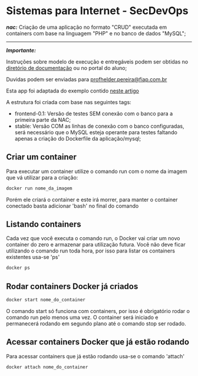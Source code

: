 # Sistemas para Internet - SecDevOps

***nac:*** Criação de uma aplicação no formato "CRUD" executada em containers com base na linguagem "PHP" e no banco de dados "MySQL";

---

***Importante:***

Instruções sobre modelo de execução e entregáveis podem ser obtidas no [diretório de documentação](https://github.com/fiapsecdevops/php-sample-app/tree/master/docs) ou no portal do aluno;

Duvidas podem ser enviadas para <profhelder.pereira@fiap.com.br>

Esta app foi adaptada do exemplo contido [neste artigo](https://www.tutorialrepublic.com/php-tutorial/php-mysql-crud-application.php)

A estrutura foi criada com base nas seguintes tags:

- frontend-0.1: Versão de testes SEM conexão com o banco para a primeira parte da NAC;
- stable:  Versão COM as linhas de conexão com o banco configuradas, será necessário que o MySQL esteja operante para testes faltando apenas a criação do Dockerfile da aplicação/mysql;

## Criar um container
Para executar um container utilize o comando run com o nome da imagem que vá utilizar para a criação:

```sh
docker run nome_da_imagem
```

Porém ele criará o container e este irá morrer, para manter o container conectado basta adicionar 'bash' no final do comando

## Listando containers
Cada vez que você executa o comando run, o Docker vai criar um novo container do zero e armazenar para utilização futura. Você não deve ficar utilizando o comando run toda hora, por isso para listar os containers existentes usa-se 'ps'

```sh
docker ps
```

## Rodar containers Docker já criados

```sh
docker start nome_do_container
```

O comando start só funciona com containers, por isso é obrigatório rodar o comando run pelo menos uma vez.
O container será iniciado e permanecerá rodando em segundo plano até o comando stop ser rodado.

## Acessar containers Docker que já estão rodando
Para acessar containers que já estão rodando usa-se o comando 'attach'
```sh
docker attach nome_do_container
```
